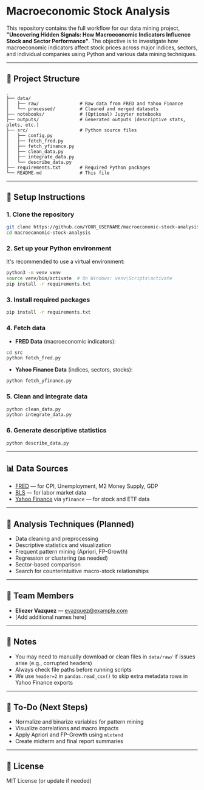 # Macroeconomic Stock Analysis

This repository contains the full workflow for our data mining project, **"Uncovering Hidden Signals: How Macroeconomic Indicators Influence Stock and Sector Performance"**. The objective is to investigate how macroeconomic indicators affect stock prices across major indices, sectors, and individual companies using Python and various data mining techniques.

---

## 📁 Project Structure

```
.
├── data/
│   ├── raw/               # Raw data from FRED and Yahoo Finance
│   └── processed/         # Cleaned and merged datasets
├── notebooks/             # (Optional) Jupyter notebooks
├── outputs/               # Generated outputs (descriptive stats, plots, etc.)
├── src/                   # Python source files
│   ├── config.py
│   ├── fetch_fred.py
│   ├── fetch_yfinance.py
│   ├── clean_data.py
│   ├── integrate_data.py
│   └── describe_data.py
├── requirements.txt       # Required Python packages
└── README.md              # This file
```

---

## 🧰 Setup Instructions

### 1. Clone the repository

```bash
git clone https://github.com/YOUR_USERNAME/macroeconomic-stock-analysis.git
cd macroeconomic-stock-analysis
```

### 2. Set up your Python environment

It's recommended to use a virtual environment:

```bash
python3 -m venv venv
source venv/bin/activate  # On Windows: venv\Scripts\activate
pip install -r requirements.txt
```

### 3. Install required packages

```bash
pip install -r requirements.txt
```

### 4. Fetch data

- **FRED Data** (macroeconomic indicators):

```bash
cd src
python fetch_fred.py
```

- **Yahoo Finance Data** (indices, sectors, stocks):

```bash
python fetch_yfinance.py
```

### 5. Clean and integrate data

```bash
python clean_data.py
python integrate_data.py
```

### 6. Generate descriptive statistics

```bash
python describe_data.py
```

---

## 📊 Data Sources

- [FRED](https://fred.stlouisfed.org) — for CPI, Unemployment, M2 Money Supply, GDP
- [BLS](https://www.bls.gov) — for labor market data
- [Yahoo Finance](https://finance.yahoo.com) via `yfinance` — for stock and ETF data

---

## 🧪 Analysis Techniques (Planned)

- Data cleaning and preprocessing
- Descriptive statistics and visualization
- Frequent pattern mining (Apriori, FP-Growth)
- Regression or clustering (as needed)
- Sector-based comparison
- Search for counterintuitive macro-stock relationships

---

## 👥 Team Members

- **Eliezer Vazquez** — evazquez@example.com
- [Add additional names here]

---

## 📝 Notes

- You may need to manually download or clean files in `data/raw/` if issues arise (e.g., corrupted headers)
- Always check file paths before running scripts
- We use `header=2` in `pandas.read_csv()` to skip extra metadata rows in Yahoo Finance exports

---

## 📌 To-Do (Next Steps)

- Normalize and binarize variables for pattern mining
- Visualize correlations and macro impacts
- Apply Apriori and FP-Growth using `mlxtend`
- Create midterm and final report summaries

---

## 📄 License

MIT License (or update if needed)

